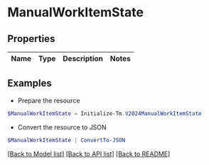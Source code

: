 # ManualWorkItemState
## Properties

Name | Type | Description | Notes
------------ | ------------- | ------------- | -------------

## Examples

- Prepare the resource
```powershell
$ManualWorkItemState = Initialize-Tm.V2024ManualWorkItemState 
```

- Convert the resource to JSON
```powershell
$ManualWorkItemState | ConvertTo-JSON
```

[[Back to Model list]](../README.md#documentation-for-models) [[Back to API list]](../README.md#documentation-for-api-endpoints) [[Back to README]](../README.md)

